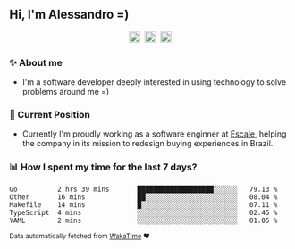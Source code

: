 ## Hi, I'm Alessandro =)

<p align="center">
  <a href="https://www.linkedin.com/in/alessandro-costa-dev/"><img src="https://img.shields.io/badge/-alessandro--costa--dev-%233f7ec6?style=flat-square&logo=Linkedin&logoColor=white" height="20"/></a>&nbsp;&nbsp;<a href="https://medium.com/@alessandro_costa"><img src="https://img.shields.io/badge/-%40alessandro__costa-%20black?style=flat-square&logo=Medium" height="20"/></a>&nbsp;&nbsp;<a href="mailto:alessandro96fc@gmail.com"><img src="https://img.shields.io/badge/-alessandro96fc%40gmail.com-%23c14438?style=flat-square&logo=Gmail&logoColor=white" height="20"/></a>
</p>

### :sparkles: About me

- I'm a software developer deeply interested in using technology to solve problems around me =)

### :office: Current Position 

-  Currently I'm proudly working as a software enginner at [Escale](https://github.com/escaletech), helping the company in its mission to redesign buying experiences in Brazil.

### :bar_chart: How I spent my time for the last 7 days?

<!--START_SECTION:waka-->
```text
Go          2 hrs 39 mins       ███████████████████░░░░░░   79.13 % 
Other       16 mins             ██░░░░░░░░░░░░░░░░░░░░░░░   08.04 % 
Makefile    14 mins             █░░░░░░░░░░░░░░░░░░░░░░░░   07.11 % 
TypeScript  4 mins              ░░░░░░░░░░░░░░░░░░░░░░░░░   02.45 % 
YAML        2 mins              ░░░░░░░░░░░░░░░░░░░░░░░░░   01.05 %
```
<!--END_SECTION:waka-->

<sub>Data automatically fetched from [WakaTime](https://wakatime.com/) :heart:</sub>
